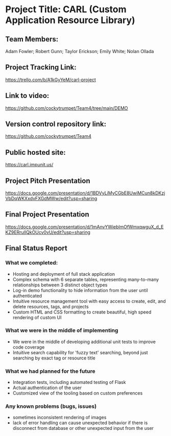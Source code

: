# Project Title: CARL (Custom Application Resource Library)

## Team Members:
Adam Fowler; Robert Gunn; Taylor Erickson; Emily White; Nolan Ollada 

## Project Tracking Link:
https://trello.com/b/A1kGyYeM/carl-project

## Link to video:
https://github.com/cockytrumpet/Team4/tree/main/DEMO

## Version control repository link:
https://github.com/cockytrumpet/Team4

## Public hosted site:
https://carl.impunit.us/

## Project Pitch Presentation
https://docs.google.com/presentation/d/1BDVyLiMyCGbE8UwiMCun8kDKzjVbDqWKXxdvFXGdMWw/edit?usp=sharing

## Final Project Presentation
https://docs.google.com/presentation/d/1mAnvYWieblmOfWmxqwguX_d_EKZ9ERrulIQkOUcv0vU/edit?usp=sharing

## Final Status Report
### What we completed:
- Hosting and deployment of full stack application
- Complex schema with 6 separate tables, representing many-to-many relationships between 3 distinct object types
- Log-in demo functionality to hide information from the user until authenticated
- Intuitive resource management tool with easy access to create, edit, and delete resources, tags, and projects
- Custom HTML and CSS formatting to create beautiful, high speed rendering of custom UI
### What we were in the middle of implementing
- We were in the middle of developing additional unit tests to improve code coverage
- Intuitive search capability for 'fuzzy text' searching, beyond just searching by exact tag or resource title
### What we had planned for the future
- Integration tests, including automated testing of Flask
- Actual authentication of the user
- Customized view of the tooling based on custom preferences
### Any known problems (bugs, issues)
- sometimes inconsistent rendering of images
- lack of error handling can cause unexpected behavior if there is disconnect from database or other unexpected input from the user




